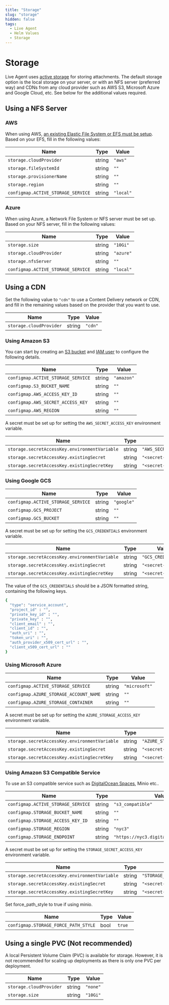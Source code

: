 ```yaml
---
title: "Storage" 
slug: "storage"
hidden: false 
tags:
  - Live Agent
  - Helm Values
  - Storage
---
```


# Storage

Live Agent uses [active storage](https://edgeguides.rubyonrails.org/active_storage_overview.html) for storing attachments. The default storage option is the local storage on your server, or with an NFS server (preferred way) and CDNs from any cloud provider such as AWS S3, Microsoft Azure and Google Cloud, etc. See below for the additional values required.

## Using a NFS Server

### AWS

When using AWS, [an existing Elastic File System or EFS must be setup](https://aws.amazon.com/efs/). Based on your EFS, fill in the following values:

| Name                               | Type   | Value       |
|------------------------------------|--------|-------------|
| `storage.cloudProvider`            | string | `"aws"`     |
| `storage.fileSystemId`             | string | `""`        |
| `storage.provisionerName`          | string | `""`        |
| `storage.region`                   | string | `""`        |
| `configmap.ACTIVE_STORAGE_SERVICE` | string | `"local"`   |

### Azure

When using Azure, a Network File System or NFS server must be set up. Based on your NFS server, fill in the following values:

| Name                               | Type   | Value     |
|------------------------------------|--------|-----------|
| `storage.size`                     | string | `"10Gi"`  |
| `storage.cloudProvider`            | string | `"azure"` |
| `storage.nfsServer`                | string | `""`      |
| `configmap.ACTIVE_STORAGE_SERVICE` | string | `"local"` |

## Using a CDN

Set the following value to `"cdn"` to use a Content Delivery network or CDN, and fill in the remaining values based on the provider that you want to use.

| Name                    | Type   | Value   |
|-------------------------|--------|---------|
| `storage.cloudProvider` | string | `"cdn"` |

[//]: <> (Commented for now as this is for thought for assets in the live chat widget attachments from Chatwoot)
[//]: <> (## Using CDN for asset delivery)
[//]: <> (If you have a high traffic website, we recommend to setup CDN for your asset delivery.)

[//]: <> (| Name            | Type | Value | )
[//]: <> (| --------------- | ----- | ---- | )
[//]: <> (| `configmap.ASSET_CDN_HOST` | string | `"<distribution>.cloudfront.net"` |)

### Using Amazon S3

You can start by creating an [S3 bucket](https://docs.aws.amazon.com/AmazonS3/latest/userguide/create-bucket-overview.html)
and [IAM user](https://docs.aws.amazon.com/IAM/latest/UserGuide/id_users_create.html)
to configure the following details.

| Name                               | Type   | Value      |
|------------------------------------|--------|------------|
| `configmap.ACTIVE_STORAGE_SERVICE` | string | `"amazon"` |
| `configmap.S3_BUCKET_NAME`         | string | `""`       |
| `configmap.AWS_ACCESS_KEY_ID`      | string | `""`       |
| `configmap.AWS_SECRET_ACCESS_KEY`  | string | `""`       |
| `configmap.AWS_REGION`             | string | `""`       |

A secret must be set up for setting the `AWS_SECRET_ACCESS_KEY` environment variable.

| Name                                          | Type   | Value                     |
|-----------------------------------------------|--------|---------------------------|
| `storage.secretAccessKey.environmentVariable` | string | `"AWS_SECRET_ACCESS_KEY"` |
| `storage.secretAccessKey.existingSecret`      | string | `"<secret-name>"`         |
| `storage.secretAccessKey.existingSecretKey`   | string | `"<secret-key>"`          |

### Using Google GCS

| Name                               | Type   | Value      | 
|------------------------------------|--------|------------|
| `configmap.ACTIVE_STORAGE_SERVICE` | string | `"google"` |
| `configmap.GCS_PROJECT`            | string | `""`       |
| `configmap.GCS_BUCKET`             | string | `""`       |

A secret must be set up for setting the `GCS_CREDENTIALS` environment variable. 

| Name                                          | Type   | Value               |
|-----------------------------------------------|--------|---------------------|
| `storage.secretAccessKey.environmentVariable` | string | `"GCS_CREDENTIALS"` |
| `storage.secretAccessKey.existingSecret`      | string | `"<secret-name>"`   |
| `storage.secretAccessKey.existingSecretKey`   | string | `"<secret-key>"`    |

The value of the `GCS_CREDENTIALS` should be a JSON formatted string, containing the following keys.

```bash
{
  "type": "service_account",
  "project_id" : "",
  "private_key_id" : "",
  "private_key" : "",
  "client_email" : "",
  "client_id" : "",
  "auth_uri" : "",
  "token_uri" : "",
  "auth_provider_x509_cert_url" : "",
  "client_x509_cert_url" : ""
}
```

### Using Microsoft Azure

| Name                                   | Type   | Value         |
|----------------------------------------|--------|---------------|
| `configmap.ACTIVE_STORAGE_SERVICE`     | string | `"microsoft"` |
| `configmap.AZURE_STORAGE_ACCOUNT_NAME` | string | `""`          |
| `configmap.AZURE_STORAGE_CONTAINER`    | string | `""`          |

A secret must be set up for setting the `AZURE_STORAGE_ACCESS_KEY` environment variable. 

| Name                                          | Type   | Value                        |
|-----------------------------------------------|--------|------------------------------|
| `storage.secretAccessKey.environmentVariable` | string | `"AZURE_STORAGE_ACCESS_KEY"` |
| `storage.secretAccessKey.existingSecret`      | string | `"<secret-name>"`            |
| `storage.secretAccessKey.existingSecretKey`   | string | `"<secret-key>"`             |

### Using Amazon S3 Compatible Service

To use an S3 compatible service such as [DigitalOcean Spaces](https://www.digitalocean.com/docs/spaces/resources/s3-sdk-examples/#configure-a-client), Minio etc..

| Name                               | Type   | Value                                   |
|------------------------------------|--------|-----------------------------------------|
| `configmap.ACTIVE_STORAGE_SERVICE` | string | `"s3_compatible"`                       |
| `configmap.STORAGE_BUCKET_NAME`    | string | `""`                                    |
| `configmap.STORAGE_ACCESS_KEY_ID`  | string | `""`                                    |
| `configmap.STORAGE_REGION`         | string | `"nyc3"`                                |
| `configmap.STORAGE_ENDPOINT`       | string | `"https://nyc3.digitaloceanspaces.com"` |

A secret must be set up for setting the `STORAGE_SECRET_ACCESS_KEY` environment variable. 

| Name                                          | Type   | Value                         |
|-----------------------------------------------|--------|-------------------------------|
| `storage.secretAccessKey.environmentVariable` | string | `"STORAGE_SECRET_ACCESS_KEY"` |
| `storage.secretAccessKey.existingSecret`      | string | `"<secret-name>"`             |
| `storage.secretAccessKey.existingSecretKey`   | string | `"<secret-key>"`              |

Set force_path_style to true if using minio.

| Name                                 | Type | Value  |
|--------------------------------------|------|--------|
| `configmap.STORAGE_FORCE_PATH_STYLE` | bool | `true` |

## Using a single PVC (Not recommended)

A local Persistent Volume Claim (PVC) is available for storage. However, it is not recommended for scaling up deployments as there is only one PVC per deployment. 

| Name                    | Type           | Value      |
|-------------------------|----------------|------------|
| `storage.cloudProvider` | string         | `"none"`   |
| `storage.size`          | string         | `"10Gi"`   |